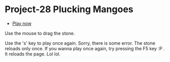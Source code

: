 # Project-28 Plucking Mangoes
* [Play now](https://bathills.github.io/Pro-28-Plucking-Mangoes/)

Use the mouse to drag the stone.

Use the 's' key to play once again. Sorry, there is some error. The stone reloads only once. If you wanna play once again, try pressing the F5 key :P . It reloads the page. Lol lol.
